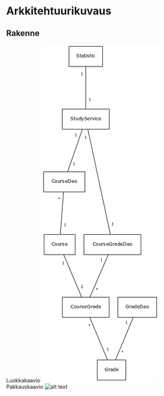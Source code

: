 # Arkkitehtuurikuvaus
## Rakenne
Luokkakaavio
![alt text](https://github.com/ellikarvonen/otm-harjoitustyo/blob/master/harjoitustyo/dokumentaatio/opinnot_luokkakaavio.png)
Pakkauskaavio
![alt text](https://github.com/ellikarvonen/otm-harjoitustyo/blob/master/harjoitustyo/dokumentaatio/pakkauskaavio.png)


